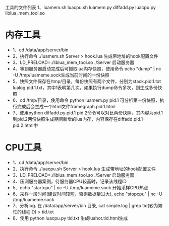 
工具的文件列表
1、luamem.sh luacpu.sh luamem.py diffadd.py luacpu.py liblua_mem_tool.so



# 内存工具
* 1、cd /data/app/server/bin
* 2、执行命令 ./luamem.sh Server > hook.lua 生成带地址的hook配置文件
* 3、LD_PRELOAD=./liblua_mem_tool.so ./Server 启动服务器
* 4、等到服务器启动完成后可抓取lua内存快照，使用命令 echo "dump" | nc -U /tmp/luameme.sock生成当前时间的一份快照
* 5、快照文件保存在/tmp/目录，每份快照有两个文件，分别为stack.pid.1.txt lualog.pid.1.txt，其中1表明第几次，如果执行dump命令多次，则生成多份快照
* 6、cd /tmp/目录，使用命令 python luamem.py pid.1 可分析第一份快照，执行完成后会生成一个html文件framegraph.pid.1.html
* 7、使用python diffadd.py pid.1 pid.2命令可以对比两份快照，其内容为pid.1到pid.2两份快照生成期间新增的lua内存，内容保存在diffadd.pid.1-pid.2.html中


# CPU工具
* 1、cd /data/app/server/bin
* 2、执行命令 ./luacpu.sh Server > hook.lua 生成带地址的hook配置文件
* 3、LD_PRELOAD=./liblua_mem_tool.so ./Server 启动服务器
* 4、压测服务器案例，待服务器CPU较高时，记录该线程ID
* 5、echo "startcpu" | nc -U /tmp/luameme.sock 开始采样CPU热点
* 6、采样一段时间(建议时间较短，否则数据量过大), echo "stopcpu" | nc -U /tmp/luameme.sock
* 7、分析log. 在 /data/app/server/bin 目录, cat simple.log | grep tid(较为繁忙的线程ID) > tid.txt
* 8、使用 python luacpu.py tid.txt 生成luahot.tid.html生成